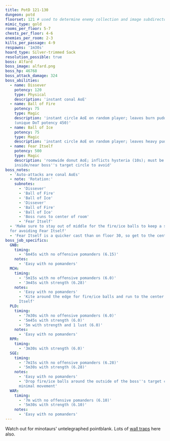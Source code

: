 ```yaml
---
title: PotD 121-130
dungeon: potd
floorset: 121 # used to determine enemy collection and image subdirectory
mimic_type: gold
rooms_per_floor: 5-7
chests_per_floor: 4-6
enemies_per_room: 2-3
kills_per_passage: 4-9
respawns: '1m30s'
hoard_type: Silver-trimmed Sack
resolution_possible: true
boss: Alfard
boss_image: alfard.png
boss_hp: 46768
boss_attack_damage: 324
boss_abilities:
  - name: Dissever
    potency: 120
    type: Physical
    description: 'instant conal AoE'
  - name: Ball of Fire
    potency: 75
    type: Magic
    description: 'instant circle AoE on random player; leaves burn puddle
    (unique DoT potency 450)'
  - name: Ball of Ice
    potency: 75
    type: Magic
    description: 'instant circle AoE on random player; leaves heavy puddle'
  - name: Fear Itself
    potency: 500
    type: Magic
    description: 'roomwide donut AoE; inflicts hysteria (10s); must be
    inside/near boss''s target circle to avoid'
boss_notes:
  - 'Auto-attacks are conal AoEs'
  - note: 'Rotation:'
    subnotes:
      - 'Dissever'
      - 'Ball of Fire'
      - 'Ball of Ice'
      - 'Dissever'
      - 'Ball of Fire'
      - 'Ball of Ice'
      - 'Boss runs to center of room'
      - 'Fear Itself'
  - 'Make sure to stay out of middle for the fire/ice balls to keep a safe spot
  for avoiding Fear Itself'
  - 'Fear Itself is a quicker cast than on floor 30, so get to the center fast'
boss_job_specifics:
  GNB:
    timing:
      - '6m45s with no offensive pomanders (6.15)'
    notes:
      - 'Easy with no pomanders'
  MCH:
    timing:
      - '5m15s with no offensive pomanders (6.0)'
      - '3m45s with strength (6.28)'
    notes:
      - 'Easy with no pomanders'
      - 'Kite around the edge for fire/ice balls and run to the center for Fear
      Itself'
  PLD:
    timing:
      - '7m30s with no offensive pomanders (6.0)'
      - '5m45s with strength (6.0)'
      - '5m with strength and 1 lust (6.0)'
    notes:
      - 'Easy with no pomanders'
  RPR:
    timing:
      - '3m30s with strength (6.0)'
  SGE:
    timing:
      - '7m15s with no offensive pomanders (6.28)'
      - '5m30s with strength (6.28)'
    notes:
      - 'Easy with no pomanders'
      - 'Drop fire/ice balls around the outside of the boss''s target circle for
      minimal movement'
  WAR:
    timing:
      - '7m with no offensive pomanders (6.10)'
      - '5m30s with strength (6.10)'
    notes:
      - 'Easy with no pomanders'
---
```


Watch out for minotaurs' untelegraphed pointblank. Lots of
[wall traps](/wall_traps.html#potd-111-129) here also.
